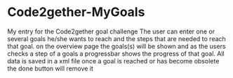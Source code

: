 # Code2gether-MyGoals
My entry for the Code2gether goal challenge
The user can enter one or several goals he/she wants to reach and the steps that are needed to reach that goal.
on the overview page the goals(s) will be shown and as the users checks a step of a goals a progressbar shows the progress of that goal.
All data is saved in a xml file 
once a goal is reached or has become obsolete the done button will remove it 
